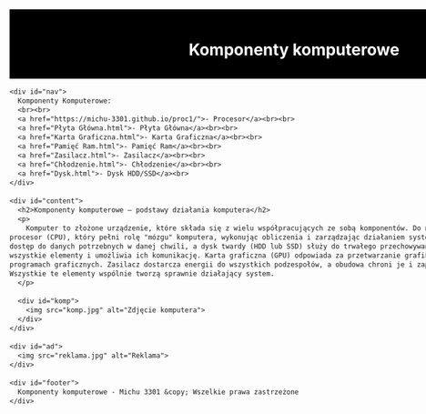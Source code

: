 <!DOCTYPE html>
<html lang="pl">
<head>
  <meta charset="utf-8">
  <title>Komponenty komputerowe</title>
  <meta name="description" content="Serwis prezentuje komponenty komputerowe. Sprawdź, czy znasz je wszystkie">
  <meta name="keywords" content="komputery, procesory, karty graficzne, GPU, CPU, płyta główna, ziemniak">
  <meta http-equiv="X-UA-Compatible" content="IE=edge,chrome=1">
  <style>
    #container {
      width: 1000px;
      margin: 0 auto;
    }
    #logo {
      background-color: black;
      color: white;
      text-align: center;
      padding: 15px;
    }
    #nav {
      float: left;
      background-color: lightgray;
      width: 120px;
      min-height: 850px;
      padding: 10px;
    }
    #content {
      float: left;
      padding: 20px;
      width: 640px;
    }
    #ad {
      float: left;
      width: 160px;
      min-height: 850px;
      padding: 10px;
      background-color: lightgray;
    }
    #footer {
      clear: both;
      background-color: black;
      color: white;
      text-align: center;
      padding: 20px;
    }
    #komp {
      float: center;
      width: 160px;
      min-height: 620px;
      padding: 10px;
 
      text-align: center;
    }
  </style>
</head>
<body>
  <div id="container">
    <div id="logo">
      <h1>Komponenty komputerowe</h1>
    </div>

    <div id="nav">
      Komponenty Komputerowe:
      <br><br>
      <a href="https://michu-3301.github.io/proc1/">- Procesor</a><br><br>
      <a href="Płyta Główna.html">- Płyta Główna</a><br><br>
      <a href="Karta Graficzna.html">- Karta Graficzna</a><br><br>
      <a href="Pamięć Ram.html">- Pamięć Ram</a><br><br>
      <a href="Zasilacz.html">- Zasilacz</a><br><br>
      <a href="Chłodzenie.html">- Chłodzenie</a><br><br>
      <a href="Dysk.html">- Dysk HDD/SSD</a><br>
    </div>

    <div id="content">
      <h2>Komponenty komputerowe – podstawy działania komputera</h2>
      <p>
        Komputer to złożone urządzenie, które składa się z wielu współpracujących ze sobą komponentów. Do najważniejszych z nich należy procesor (CPU), który pełni rolę "mózgu" komputera, wykonując obliczenia i zarządzając działaniem systemu. Pamięć RAM umożliwia szybki dostęp do danych potrzebnych w danej chwili, a dysk twardy (HDD lub SSD) służy do trwałego przechowywania informacji. Płyta główna łączy wszystkie elementy i umożliwia ich komunikację. Karta graficzna (GPU) odpowiada za przetwarzanie grafiki, co jest kluczowe w grach i programach graficznych. Zasilacz dostarcza energii do wszystkich podzespołów, a obudowa chroni je i zapewnia odpowiednią wentylację. Wszystkie te elementy wspólnie tworzą sprawnie działający system.
      </p>

      <div id="komp">
        <img src="komp.jpg" alt="Zdjęcie komputera">
      </div>
    </div>

    <div id="ad">
      <img src="reklama.jpg" alt="Reklama">
    </div>

    <div id="footer">
      Komponenty komputerowe - Michu 3301 &copy; Wszelkie prawa zastrzeżone
    </div>
  </div>
</body>
</html>

